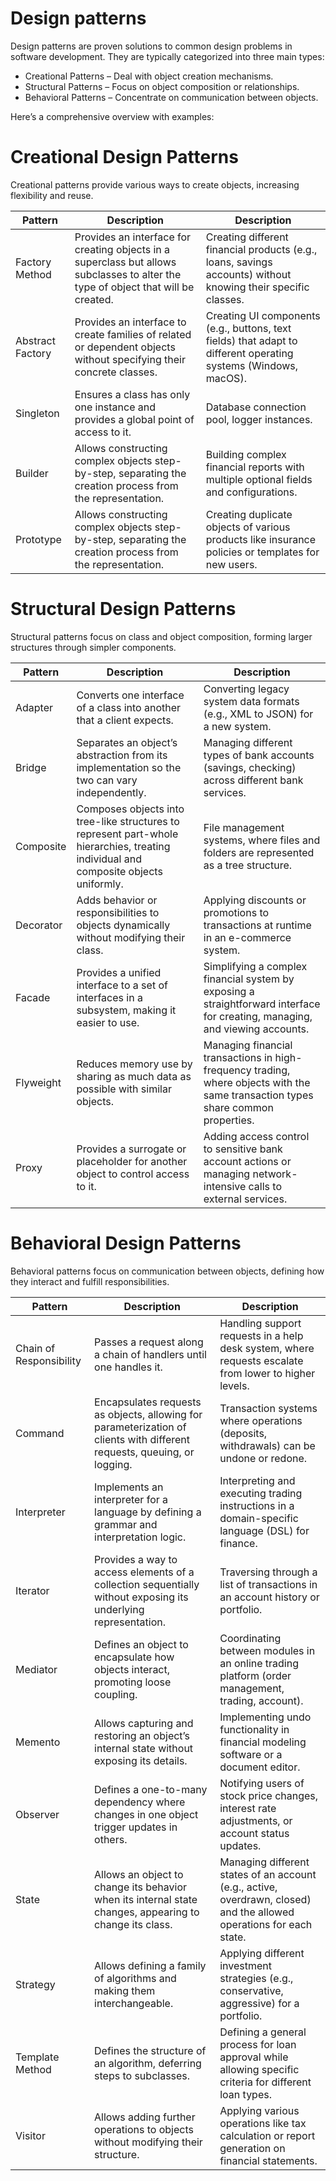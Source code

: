 # Design patterns
Design patterns are proven solutions to common design problems in software development. They are typically categorized into three main types:

* Creational Patterns – Deal with object creation mechanisms.
* Structural Patterns – Focus on object composition or relationships.
* Behavioral Patterns – Concentrate on communication between objects.

Here’s a comprehensive overview with examples:
# Creational Design Patterns

Creational patterns provide various ways to create objects, increasing flexibility and reuse.

| Pattern  | Description | Description |
| ------------- | ------------- | ------------- |
| Factory Method  | Provides an interface for creating objects in a superclass but allows subclasses to alter the type of object that will be created.  | Creating different financial products (e.g., loans, savings accounts) without knowing their specific classes.  |
| Abstract Factory  | Provides an interface to create families of related or dependent objects without specifying their concrete classes. | Creating UI components (e.g., buttons, text fields) that adapt to different operating systems (Windows, macOS).  |
| Singleton | Ensures a class has only one instance and provides a global point of access to it. | Database connection pool, logger instances.  |
| Builder  | Allows constructing complex objects step-by-step, separating the creation process from the representation. | Building complex financial reports with multiple optional fields and configurations.   |
| Prototype  | Allows constructing complex objects step-by-step, separating the creation process from the representation. | Creating duplicate objects of various products like insurance policies or templates for new users.  |

# Structural Design Patterns

Structural patterns focus on class and object composition, forming larger structures through simpler components.

| Pattern  | Description | Description |
| ------------- | ------------- | ------------- |
| Adapter  | Converts one interface of a class into another that a client expects.  | Converting legacy system data formats (e.g., XML to JSON) for a new system.  |
| Bridge  | Separates an object’s abstraction from its implementation so the two can vary independently.  | Managing different types of bank accounts (savings, checking) across different bank services.  |
| Composite  | Composes objects into tree-like structures to represent part-whole hierarchies, treating individual and composite objects uniformly.  | File management systems, where files and folders are represented as a tree structure.  |
| Decorator  | Adds behavior or responsibilities to objects dynamically without modifying their class.  | Applying discounts or promotions to transactions at runtime in an e-commerce system. |
| Facade  | Provides a unified interface to a set of interfaces in a subsystem, making it easier to use.  | Simplifying a complex financial system by exposing a straightforward interface for creating, managing, and viewing accounts. |
| Flyweight  | Reduces memory use by sharing as much data as possible with similar objects.  | Managing financial transactions in high-frequency trading, where objects with the same transaction types share common properties. |
| Proxy  | Provides a surrogate or placeholder for another object to control access to it. | Adding access control to sensitive bank account actions or managing network-intensive calls to external services. |

# Behavioral Design Patterns

Behavioral patterns focus on communication between objects, defining how they interact and fulfill responsibilities.

| Pattern  | Description | Description |
| ------------- | ------------- | ------------- |
| Chain of Responsibility  | Passes a request along a chain of handlers until one handles it.  | Handling support requests in a help desk system, where requests escalate from lower to higher levels. |
| Command  | Encapsulates requests as objects, allowing for parameterization of clients with different requests, queuing, or logging.  | Transaction systems where operations (deposits, withdrawals) can be undone or redone. |
| Interpreter  | Implements an interpreter for a language by defining a grammar and interpretation logic.  | Interpreting and executing trading instructions in a domain-specific language (DSL) for finance. |
| Iterator  | Provides a way to access elements of a collection sequentially without exposing its underlying representation.  | Traversing through a list of transactions in an account history or portfolio. |
| Mediator  | Defines an object to encapsulate how objects interact, promoting loose coupling.  | Coordinating between modules in an online trading platform (order management, trading, account). |
| Memento  | Allows capturing and restoring an object’s internal state without exposing its details.  | Implementing undo functionality in financial modeling software or a document editor. |
| Observer  | Defines a one-to-many dependency where changes in one object trigger updates in others.  | Notifying users of stock price changes, interest rate adjustments, or account status updates. |
| State  | Allows an object to change its behavior when its internal state changes, appearing to change its class.  | Managing different states of an account (e.g., active, overdrawn, closed) and the allowed operations for each state. |
| Strategy  | Allows defining a family of algorithms and making them interchangeable.  | Applying different investment strategies (e.g., conservative, aggressive) for a portfolio. |
| Template Method  | Defines the structure of an algorithm, deferring steps to subclasses.  | Defining a general process for loan approval while allowing specific criteria for different loan types. |
| Visitor  | Allows adding further operations to objects without modifying their structure.  | Applying various operations like tax calculation or report generation on financial statements. |
